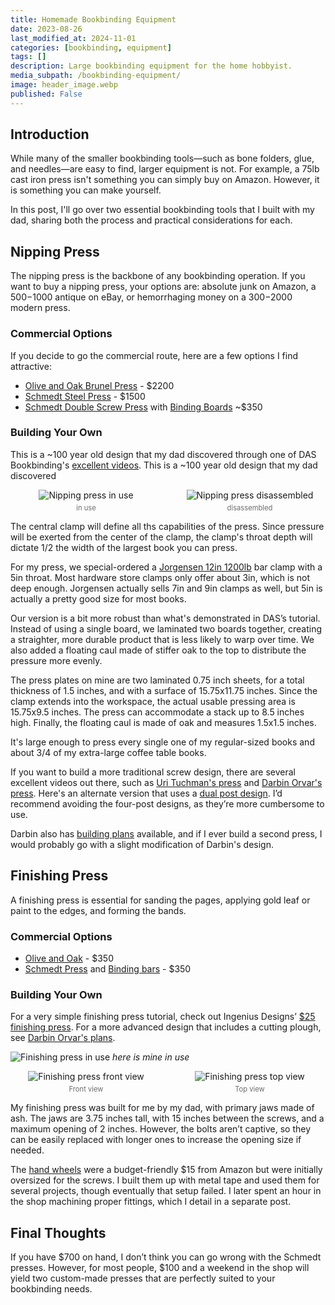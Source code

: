 ```yaml
---
title: Homemade Bookbinding Equipment
date: 2023-08-26
last_modified_at: 2024-11-01
categories: [bookbinding, equipment]
tags: []
description: Large bookbinding equipment for the home hobbyist.
media_subpath: /bookbinding-equipment/
image: header_image.webp
published: False
---
```

<style>
    .grid-2x2 {
        display: grid;
        grid-template-columns: 1fr 1fr;
        grid-template-rows: auto auto;
        column-gap: 20px; /* Keep horizontal gap */
        justify-items: center;
    }
    .grid-3x2 {
        display: grid;
        grid-template-columns: 1fr 1fr 1fr;
        grid-template-rows: auto auto;
        column-gap: 20px; /* Keep horizontal gap */
        justify-items: center;
    }
    .grid-container {
        justify-items: center;
    }
    .grid-container > div {
        display: flex;
        flex-direction: column;
        align-items: center;
        height: 100%; /* Ensure the div takes full height of the grid cell */
    }
    .grid-container .image-div {    
        justify-content: flex-end; 
    }
    .grid-container img {
        width: auto;
        max-width: 100%;
        height: auto;
        object-fit: cover;
        display: block;
        margin-bottom: 5px; /* Small margin to separate the image and caption */}
    .grid-container .caption {display: block;
        text-align: center;
        font-style: normal;
        font-size: 80%;
        padding: 0;
        color: #6d6c6c;
    }
</style>


## Introduction
While many of the smaller bookbinding tools—such as bone folders, glue, and needles—are easy to find, larger equipment is not. For example, a 75lb cast iron press isn't something you can simply buy on Amazon. However, it is something you can make yourself.

In this post, I'll go over two essential bookbinding tools that I built with my dad, sharing both the process and practical considerations for each.

## Nipping Press
The nipping press is the backbone of any bookbinding operation. If you want to buy a nipping press, your options are: absolute junk on Amazon, a $500-$1000 antique on eBay, or hemorrhaging money on a $300-$2000 modern press.

### Commercial Options
If you decide to go the commercial route, here are a few options I find attractive:
- [Olive and Oak Brunel Press](https://oliveandoak.com/portfolio/nipping-press/) - $2200
- [Schmedt Steel Press](https://www.schmedt.com/book-press-type-i-made-of-steel-pressing-area-320-x-440-cm/6011-001) - $1500
- [Schmedt Double Screw Press](https://www.schmedt.com/bookbinder-s-wooden-double-screw-press-with-wooden-screws-screw-length-approx.-55-cm/60000000.B) with [Binding Boards](https://www.schmedt.com/pressing-board-made-of-beech-plywood-to-press-books-in-book-presses/6028-008) ~$350

### Building Your Own
This is a ~100 year old design that my dad discovered through one of DAS Bookbinding's [excellent videos](https://www.youtube.com/watch?v=gfUCjqzfPv4). This is a ~100 year old design that my dad discovered

<div class="grid-container grid-2x2">
    <div class="image-div">
        <img src="20241101_212334.webp" alt="Nipping press in use">
    </div>
    <div class="image-div">
        <img src="20241101_212504.webp" alt="Nipping press disassembled">
    </div>
    <div class="caption">in use</div>
    <div class="caption">disassembled</div>
</div>

The central clamp will define all ths capabilities of the press. Since pressure will be exerted from the center of the clamp, the clamp's throat depth will dictate 1/2 the width of the largest book you can press. 

For my press, we special-ordered a [Jorgensen 12in 1200lb](https://www.lowes.com/pd/Jorgensen-Jorgensen-24in-Deep-Reach-Steel-Bar-Clamp/5001993659) bar clamp with a 5in throat. Most hardware store clamps only offer about 3in, which is not deep enough. Jorgensen actually sells 7in and 9in clamps as well, but 5in is actually a pretty good size for most books.

Our version is a bit more robust than what's demonstrated in DAS’s tutorial. Instead of using a single board, we laminated two boards together, creating a straighter, more durable product that is less likely to warp over time. We also added a floating caul made of stiffer oak to the top to distribute the pressure more evenly.

The press plates on mine are two laminated 0.75 inch sheets, for a total thickness of 1.5 inches, and with a surface of 15.75x11.75 inches. Since the clamp extends into the workspace, the actual usable pressing area is 15.75x9.5 inches. The press can accommodate a stack up to 8.5 inches high. Finally, the floating caul is made of oak and measures 1.5x1.5 inches.

It's large enough to press every single one of my regular-sized books and about 3/4 of my extra-large coffee table books.

If you want to build a more traditional screw design, there are several excellent videos out there, such as [Uri Tuchman's press](https://www.youtube.com/watch?v=h8EzpBvPtE4) and [Darbin Orvar's press](https://www.youtube.com/watch?v=2vTo9hQS-T4). Here's an alternate version that uses a [dual post design](https://www.youtube.com/watch?v=AWintBboXFU). I’d recommend avoiding the four-post designs, as they’re more cumbersome to use.

Darbin also has [building plans](https://www.darbinorvar.com/misc/bookbinding-press-building-plan) available, and if I ever build a second press, I would probably go with a slight modification of Darbin's design. 

## Finishing Press
A finishing press is essential for sanding the pages, applying gold leaf or paint to the edges, and forming the bands.

### Commercial Options
- [Olive and Oak](https://oliveandoak.com/portfolio/finishing-press/) - $350
- [Schmedt Press](https://www.schmedt.com/double-screw-edge-gilding-press-made-of-waxed-beechwood/6030-045) and [Binding bars](https://www.schmedt.com/pair-of-binding-bars-for-edge-gilding-press-width-35-cm-2-pcs-1-pair/6032-135) - $350

### Building Your Own
For a very simple finishing press tutorial, check out Ingenius Designs’ [$25 finishing press](https://www.youtube.com/watch?v=NT6Xv9c6jSw). For a more advanced design that includes a cutting plough, see [Darbin Orvar's plans](https://www.darbinorvar.com/misc/book-vise-cutting-plough-building-plan).

![Finishing press in use](20241024_223044.webp)
_here is mine in use_

<div class="grid-container grid-2x2">
    <div class="image-div">
        <img src="20241101_212720.webp" alt="Finishing press front view">
    </div>
    <div class="image-div">
        <img src="20241101_212650.webp" alt="Finishing press top view">
    </div>
    <div class="caption">Front view</div>
    <div class="caption">Top view</div>
</div>

My finishing press was built for me by my dad, with primary jaws made of ash. The jaws are 3.75 inches tall, with 15 inches between the screws, and a maximum opening of 2 inches. However, the bolts aren’t captive, so they can be easily replaced with longer ones to increase the opening size if needed.

The [hand wheels](https://www.amazon.com/gp/product/B0CC895SJJ) were a budget-friendly $15 from Amazon but were initially oversized for the screws. I built them up with metal tape and used them for several projects, though eventually that setup failed. I later spent an hour in the shop machining proper fittings, which I detail in a separate post.

## Final Thoughts
If you have $700 on hand, I don’t think you can go wrong with the Schmedt presses. However, for most people, $100 and a weekend in the shop will yield two custom-made presses that are perfectly suited to your bookbinding needs.
